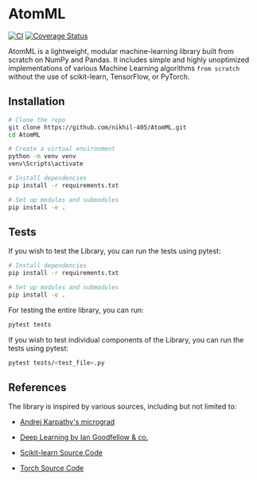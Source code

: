 # AtomML

[![CI](https://github.com/nikhil-405/AtomML/actions/workflows/python-app.yml/badge.svg)](https://github.com/nikhil-405/AtomML/actions/workflows/python-app.yml)
[![Coverage Status](https://codecov.io/gh/nikhil-405/AtomML/branch/main/graph/badge.svg)](https://codecov.io/gh/nikhil-405/AtomML)


AtomML is a lightweight, modular machine-learning library built from scratch on NumPy and Pandas. It includes simple and highly unoptimized implementations of various Machine Learning algorithms ```from scratch``` without the use of scikit-learn, TensorFlow, or PyTorch.

## Installation

```bash
# Clone the repo
git clone https://github.com/nikhil-405/AtomML.git
cd AtomML
```

```bash
# Create a virtual environment
python -m venv venv
venv\Scripts\activate
```

```bash
# Install dependencies
pip install -r requirements.txt
````

```bash
# Set up modules and submodules
pip install -e . 
```

## Tests
If you wish to test the Library, you can run the tests using pytest:

```bash
# Install dependencies
pip install -r requirements.txt
````

```bash
# Set up modules and submodules
pip install -e . 
```


For testing the entire library, you can run:

```bash
pytest tests
```

If you wish to test individual components of the Library, you can run the tests using pytest:

```bash
pytest tests/<test_file>.py
```

## References
The library is inspired by various sources, including but not limited to:
- [Andrej Karpathy's micrograd](https://github.com/karpathy/micrograd)

- [Deep Learning by Ian Goodfellow & co.](https://www.deeplearningbook.org/)

- [Scikit-learn Source Code](https://github.com/scikit-learn/scikit-learn/)

- [Torch Source Code](https://github.com/pytorch/pytorch/)
